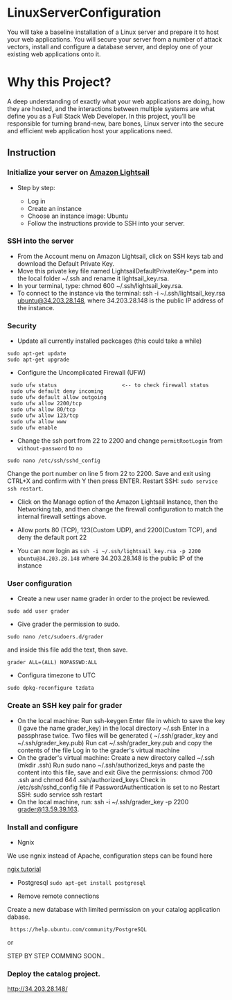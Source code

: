 # LinuxServerConfiguration

You will take a baseline installation of a Linux server and prepare it to host your web applications. You will secure your server from a number of attack vectors, install and configure a database server, and deploy one of your existing web applications onto it.

# Why this Project?

A deep understanding of exactly what your web applications are doing, how they are hosted, and the interactions between multiple systems are what define you as a Full Stack Web Developer. In this project, you’ll be responsible for turning brand-new, bare bones, Linux server into the secure and efficient web application host your applications need.


## Instruction


### Initialize your server on [Amazon Lightsail][1]

[1]:https://aws.amazon.com/es/lightsail/

  
 - Step by step:
 
    - Log in
    - Create an instance
    - Choose an instance image: Ubuntu
    - Follow the instructions provide to SSH into your server.
    
### SSH into the server
* From the Account menu on Amazon Lightsail, click on SSH keys tab and download the Default Private Key.
* Move this private key file named LightsailDefaultPrivateKey-*.pem into the local folder ~/.ssh and rename it lightsail_key.rsa.
* In your terminal, type: chmod 600 ~/.ssh/lightsail_key.rsa.
* To connect to the instance via the terminal: ssh -i ~/.ssh/lightsail_key.rsa ubuntu@34.203.28.148, where 34.203.28.148 is the public IP address of the instance.


### Security

 * Update all currently installed packcages (this could take a while)
 ~~~
 sudo apt-get update
 sudo apt-get upgrade
 ~~~
 
 * Configure the Uncomplicated Firewall (UFW)
 ~~~
  sudo ufw status                     <-- to check firewall status
  sudo ufw default deny incoming
  sudo ufw default allow outgoing
  sudo ufw allow 2200/tcp
  sudo ufw allow 80/tcp
  sudo ufw allow 123/tcp
  sudo ufw allow www
  sudo ufw enable
 ~~~
 
 * Change the ssh port from 22 to 2200 and change `permitRootLogin` from `without-password` to `no`

 ~~~
 sudo nano /etc/ssh/sshd_config
 ~~~
 
Change the port number on line 5 from 22 to 2200.
Save and exit using CTRL+X and confirm with Y then press ENTER.
Restart SSH: `sudo service ssh restart`.

* Click on the Manage option of the Amazon Lightsail Instance, then the Networking tab, and then change the firewall configuration to match the internal firewall settings above. 

* Allow ports 80 (TCP), 123(Custom UDP), and 2200(Custom TCP), and deny the default port 22

* You can now login as `ssh -i ~/.ssh/lightsail_key.rsa -p 2200 ubuntu@34.203.28.148` where 34.203.28.148 is the public IP of the instance

### User configuration
 
 * Create a new user name grader in order to the project be reviewed.
 ~~~
 sudo add user grader
 ~~~
 
 * Give grader the permission to sudo.
 ~~~
 sudo nano /etc/sudoers.d/grader
 ~~~
   and inside this file add the text, then save.
 ~~~
 grader ALL=(ALL) NOPASSWD:ALL
 ~~~
 
 * Configura timezone to UTC
 ~~~
 sudo dpkg-reconfigure tzdata
 ~~~
 
### Create an SSH key pair for grader

   - On the local machine:
        Run ssh-keygen
        Enter file in which to save the key (I gave the name grader_key) in the local directory ~/.ssh
        Enter in a passphrase twice. Two files will be generated ( ~/.ssh/grader_key and ~/.ssh/grader_key.pub)
        Run cat ~/.ssh/grader_key.pub and copy the contents of the file
        Log in to the grader's virtual machine
  - On the grader's virtual machine:
        Create a new directory called ~/.ssh (mkdir .ssh)
        Run sudo nano ~/.ssh/authorized_keys and paste the content into this file, save and exit
        Give the permissions: chmod 700 .ssh and chmod 644 .ssh/authorized_keys
        Check in /etc/ssh/sshd_config file if PasswordAuthentication is set to no
        Restart SSH: sudo service ssh restart
  - On the local machine, run: ssh -i ~/.ssh/grader_key -p 2200 grader@13.59.39.163.




### Install and configure

* Ngnix

We use ngnix instead of Apache, configuration steps can be found here

[ngix tutorial][2]

[2]:https://www.digitalocean.com/community/tutorials/how-to-serve-flask-applications-with-uwsgi-and-nginx-on-ubuntu-16-04

* Postgresql
`sudo apt-get install postgresql`

* Remove remote connections

Create a new database with limited permission on your catalog application dabase.

` https://help.ubuntu.com/community/PostgreSQL`

or

STEP BY STEP COMMING SOON..

### Deploy the catalog project.
http://34.203.28.148/
